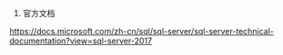 1. 官方文档

https://docs.microsoft.com/zh-cn/sql/sql-server/sql-server-technical-documentation?view=sql-server-2017

